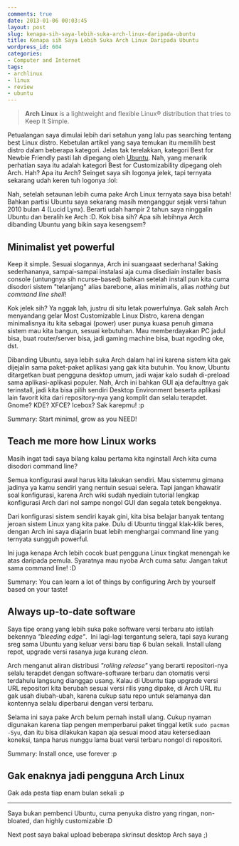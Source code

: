 ```yaml
---
comments: true
date: 2013-01-06 00:03:45
layout: post
slug: kenapa-sih-saya-lebih-suka-arch-linux-daripada-ubuntu
title: Kenapa sih Saya Lebih Suka Arch Linux Daripada Ubuntu
wordpress_id: 604
categories:
- Computer and Internet
tags:
- archlinux
- linux
- review
- ubuntu
---
```


> **Arch Linux** is a lightweight and flexible Linux® distribution that tries to Keep It Simple.


Petualangan saya dimulai lebih dari setahun yang lalu pas searching tentang best Linux distro. Kebetulan artikel yang saya temukan itu memilih best distro dalam beberapa kategori. Jelas tak terelakkan, kategori Best for Newbie Friendly pasti lah dipegang oleh [Ubuntu](http://akhyar.web.id/2011/04/menginstall-office-2007-di-lucid-dengan-playonlinux/). Nah, yang menarik perhatian saya itu adalah kategori Best for Customizability dipegang oleh Arch. Hah? Apa itu Arch? Seinget saya sih logonya jelek, tapi ternyata sekarang udah keren tuh logonya :lol:

<!-- more -->

Nah, setelah setaunan lebih cuma pake Arch Linux ternyata saya bisa betah! Bahkan partisi Ubuntu saya sekarang masih menganggur sejak versi tahun 2010 bulan 4 (Lucid Lynx). Berarti udah hampir 2 tahun saya ninggalin Ubuntu dan beralih ke Arch :D. Kok bisa sih? Apa sih lebihnya Arch dibanding Ubuntu yang bikin saya kesengsem?


## Minimalist yet powerful


Keep it simple. Sesuai slogannya, Arch ini suangaaat sederhana! Saking sederhananya, sampai-sampai instalasi aja cuma disediain installer basis console (untungnya sih ncurse-based) bahkan setelah install pun kita cuma disodori sistem "telanjang" alias barebone, alias minimalis, alias _nothing but command line shell_!

Kok jelek sih? Ya nggak lah, justru di situ letak powerfulnya. Gak salah Arch menyandang gelar Most Customizable Linux Distro, karena dengan minimalisnya itu kita sebagai (power) user punya kuasa penuh gimana sistem mau kita bangun, sesuai kebutuhan. Mau memberdayakan PC jadul bisa, buat router/server bisa, jadi gaming machine bisa, buat ngoding oke, dst.

Dibanding Ubuntu, saya lebih suka Arch dalam hal ini karena sistem kita gak dijejalin sama paket-paket aplikasi yang gak kita butuhin. You know, Ubuntu ditargetkan buat pengguna desktop umum, jadi wajar kalo sudah di-preload sama aplikasi-aplikasi populer. Nah, Arch ini bahkan GUI aja defaultnya gak terinstall, jadi kita bisa pilih sendiri Desktop Environment beserta aplikasi lain favorit kita dari repository-nya yang komplit dan selalu terapdet. Gnome? KDE? XFCE? Icebox? Sak karepmu! :p

Summary: Start minimal, grow as you NEED!


## Teach me more how Linux works


Masih ingat tadi saya bilang kalau pertama kita nginstall Arch kita cuma disodori command line?

Semua konfigurasi awal harus kita lakukan sendiri. Mau sistemmu gimana jadinya ya kamu sendiri yang nentuin sesuai selera. Tapi jangan khawatir soal konfigurasi, karena Arch wiki sudah nyediain tutorial lengkap konfigurasi Arch dari nol sampe nongol GUI dan segala tetek bengeknya.

Dari konfigurasi sistem sendiri kayak gini, kita bisa belajar banyak tentang jeroan sistem Linux yang kita pake. Dulu di Ubuntu tinggal klak-klik beres, dengan Arch ini saya diajarin buat lebih menghargai command line yang ternyata sungguh powerful.

Ini juga kenapa Arch lebih cocok buat pengguna Linux tingkat menengah ke atas daripada pemula. Syaratnya mau nyoba Arch cuma satu: Jangan takut sama command line! :D

Summary: You can learn a lot of things by configuring Arch by yourself based on your taste!


## Always up-to-date software


Saya tipe orang yang lebih suka pake software versi terbaru ato istilah bekennya _"bleeding edge"_.  Ini lagi-lagi tergantung selera, tapi saya kurang sreg sama Ubuntu yang keluar versi baru tiap 6 bulan sekali. Install ulang repot, upgrade versi rasanya juga kurang _clean_.

Arch menganut aliran distribusi _"rolling release"_ yang berarti repositori-nya selalu terapdet dengan software-software terbaru dan otomatis versi terdahulu langsung dianggap usang. Kalau di Ubuntu tiap upgrade versi URL repositori kita berubah sesuai versi rilis yang dipake, di Arch URL itu gak usah diubah-ubah, karena cukup satu repo untuk selamanya dan kontennya selalu diperbarui dengan versi terbaru.

Selama ini saya pake Arch belum pernah install ulang. Cukup nyaman digunakan karena tiap pengen memperbarui paket tinggal ketik `sudo pacman -Syu`, dan itu bisa dilakukan kapan aja sesuai mood atau ketersediaan koneksi, tanpa harus nunggu lama buat versi terbaru nongol di repositori.

Summary: Install once, use forever :p


## Gak enaknya jadi pengguna Arch Linux


Gak ada pesta tiap enam bulan sekali :p

---

Saya bukan pembenci Ubuntu, cuma penyuka distro yang ringan, non-bloated, dan highly customizable :D

Next post saya bakal upload beberapa skrinsut desktop Arch saya ;)
